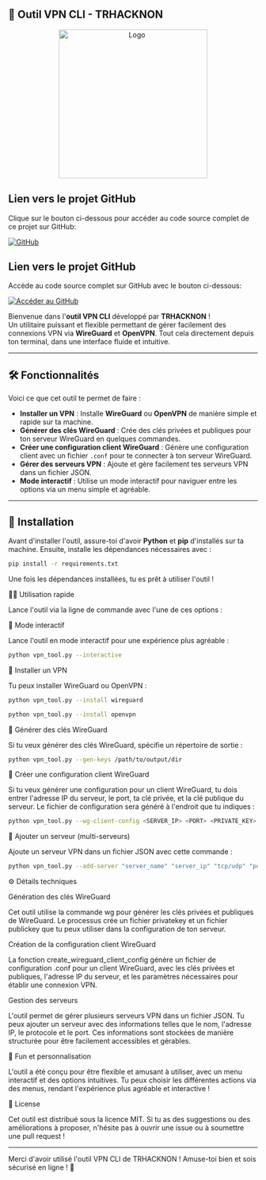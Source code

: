 ## 🚀 **Outil VPN CLI - TRHACKNON**

<p align="center">
  <img src="https://h.top4top.io/p_33147h2fw0.jpg" alt="Logo" width="300"/>
</p>

## Lien vers le projet GitHub

Clique sur le bouton ci-dessous pour accéder au code source complet de ce projet sur GitHub:

[![GitHub](https://img.shields.io/badge/GitHub-TRHACKNON-green)](http://trkn-vpn.0delta.cz)

## Lien vers le projet GitHub

Accède au code source complet sur GitHub avec le bouton ci-dessous:

[![Accéder au GitHub](https://commons.wikimedia.org/wiki/File:A_Hacker_Works_at_a_COmputer_in_a_Dark_Room.png)](http://trkn-vpn.0delta.cz)

Bienvenue dans l'**outil VPN CLI** développé par **TRHACKNON** !  
Un utilitaire puissant et flexible permettant de gérer facilement des connexions VPN via **WireGuard** et **OpenVPN**. Tout cela directement depuis ton terminal, dans une interface fluide et intuitive.

---

## 🛠️ **Fonctionnalités**

Voici ce que cet outil te permet de faire :

- **Installer un VPN** : Installe **WireGuard** ou **OpenVPN** de manière simple et rapide sur ta machine.
- **Générer des clés WireGuard** : Crée des clés privées et publiques pour ton serveur WireGuard en quelques commandes.
- **Créer une configuration client WireGuard** : Génère une configuration client avec un fichier `.conf` pour te connecter à ton serveur WireGuard.
- **Gérer des serveurs VPN** : Ajoute et gère facilement tes serveurs VPN dans un fichier JSON.
- **Mode interactif** : Utilise un mode interactif pour naviguer entre les options via un menu simple et agréable.

---

## 🎨 **Installation**

Avant d'installer l'outil, assure-toi d'avoir **Python** et **pip** d'installés sur ta machine. Ensuite, installe les dépendances nécessaires avec :

```bash
pip install -r requirements.txt
```

Une fois les dépendances installées, tu es prêt à utiliser l'outil !

🏃‍♂️ Utilisation rapide

Lance l'outil via la ligne de commande avec l'une de ces options :

🔹 Mode interactif

Lance l'outil en mode interactif pour une expérience plus agréable :

```bash
python vpn_tool.py --interactive
```

🔹 Installer un VPN

Tu peux installer WireGuard ou OpenVPN :

```bash
python vpn_tool.py --install wireguard
```

```bash
python vpn_tool.py --install openvpn
```

🔹 Générer des clés WireGuard

Si tu veux générer des clés WireGuard, spécifie un répertoire de sortie :

```bash
python vpn_tool.py --gen-keys /path/to/output/dir
```

🔹 Créer une configuration client WireGuard

Si tu veux générer une configuration pour un client WireGuard, tu dois entrer l'adresse IP du serveur, le port, ta clé privée, et la clé publique du serveur. Le fichier de configuration sera généré à l'endroit que tu indiques :

```bash
python vpn_tool.py --wg-client-config <SERVER_IP> <PORT> <PRIVATE_KEY> <PUBLIC_KEY> <OUTPUT_FILE>
```

🔹 Ajouter un serveur (multi-serveurs)

Ajoute un serveur VPN dans un fichier JSON avec cette commande :

```bash
python vpn_tool.py --add-server "server_name" "server_ip" "tcp/udp" "port"
```

⚙️ Détails techniques

Génération des clés WireGuard

Cet outil utilise la commande wg pour générer les clés privées et publiques de WireGuard. Le processus crée un fichier privatekey et un fichier publickey que tu peux utiliser dans la configuration de ton serveur.

Création de la configuration client WireGuard

La fonction create_wireguard_client_config génère un fichier de configuration .conf pour un client WireGuard, avec les clés privées et publiques, l'adresse IP du serveur, et les paramètres nécessaires pour établir une connexion VPN.

Gestion des serveurs

L'outil permet de gérer plusieurs serveurs VPN dans un fichier JSON. Tu peux ajouter un serveur avec des informations telles que le nom, l'adresse IP, le protocole et le port. Ces informations sont stockées de manière structurée pour être facilement accessibles et gérables.

🎉 Fun et personnalisation

L'outil a été conçu pour être flexible et amusant à utiliser, avec un menu interactif et des options intuitives. Tu peux choisir les différentes actions via des menus, rendant l'expérience plus agréable et interactive !

📄 License

Cet outil est distribué sous la licence MIT. Si tu as des suggestions ou des améliorations à proposer, n'hésite pas à ouvrir une issue ou à soumettre une pull request !


---

Merci d'avoir utilisé l'outil VPN CLI de TRHACKNON !
Amuse-toi bien et sois sécurisé en ligne ! 🚀
